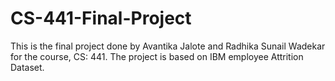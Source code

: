 # CS-441-Final-Project

This is the final project done by Avantika Jalote and Radhika Sunail Wadekar for the course, CS: 441. The project is based on IBM 
employee Attrition Dataset.
